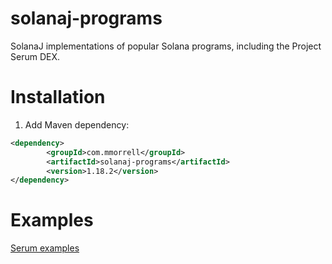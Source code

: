 # solanaj-programs

SolanaJ implementations of popular Solana programs, including the Project Serum DEX.

# Installation
1. Add Maven dependency:

```xml
<dependency>
        <groupId>com.mmorrell</groupId>
        <artifactId>solanaj-programs</artifactId>
        <version>1.18.2</version>
</dependency>
```

# Examples
[Serum examples](https://github.com/skynetcap/solanaj-programs/blob/master/serum/README.md)
